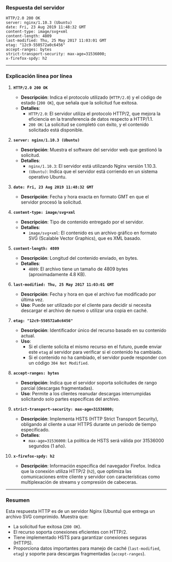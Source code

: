 ### **Respuesta del servidor**
```
HTTP/2.0 200 OK
server: nginx/1.10.3 (Ubuntu)
date: Fri, 23 Aug 2019 11:48:32 GMT
content-type: image/svg+xml
content-length: 4809
last-modified: Thu, 25 May 2017 11:03:01 GMT
etag: "12c9-550572a0c6456"
accept-ranges: bytes
strict-transport-security: max-age=31536000;
x-firefox-spdy: h2
```

---

### **Explicación línea por línea**

1. **`HTTP/2.0 200 OK`**  
   - **Descripción**: Indica el protocolo utilizado (`HTTP/2.0`) y el código de estado (`200 OK`), que señala que la solicitud fue exitosa.  
   - **Detalles**:
     - `HTTP/2.0`: El servidor utiliza el protocolo HTTP/2, que mejora la eficiencia en la transferencia de datos respecto a HTTP/1.1.
     - `200 OK`: La solicitud se completó con éxito, y el contenido solicitado está disponible.

2. **`server: nginx/1.10.3 (Ubuntu)`**  
   - **Descripción**: Muestra el software del servidor web que gestionó la solicitud.  
   - **Detalles**:
     - `nginx/1.10.3`: El servidor está utilizando Nginx versión 1.10.3.
     - `(Ubuntu)`: Indica que el servidor está corriendo en un sistema operativo Ubuntu.

3. **`date: Fri, 23 Aug 2019 11:48:32 GMT`**  
   - **Descripción**: Fecha y hora exacta en formato GMT en que el servidor procesó la solicitud.

4. **`content-type: image/svg+xml`**  
   - **Descripción**: Tipo de contenido entregado por el servidor.  
   - **Detalles**:
     - `image/svg+xml`: El contenido es un archivo gráfico en formato SVG (Scalable Vector Graphics), que es XML basado.

5. **`content-length: 4809`**  
   - **Descripción**: Longitud del contenido enviado, en bytes.  
   - **Detalles**:
     - `4809`: El archivo tiene un tamaño de 4809 bytes (aproximadamente 4.8 KB).

6. **`last-modified: Thu, 25 May 2017 11:03:01 GMT`**  
   - **Descripción**: Fecha y hora en que el archivo fue modificado por última vez.  
   - **Uso**: Puede ser utilizado por el cliente para decidir si necesita descargar el archivo de nuevo o utilizar una copia en caché.

7. **`etag: "12c9-550572a0c6456"`**  
   - **Descripción**: Identificador único del recurso basado en su contenido actual.  
   - **Uso**:
     - Si el cliente solicita el mismo recurso en el futuro, puede enviar este `etag` al servidor para verificar si el contenido ha cambiado.
     - Si el contenido no ha cambiado, el servidor puede responder con un código `304 Not Modified`.

8. **`accept-ranges: bytes`**  
   - **Descripción**: Indica que el servidor soporta solicitudes de rango parcial (descargas fragmentadas).  
   - **Uso**: Permite a los clientes reanudar descargas interrumpidas solicitando solo partes específicas del archivo.

9. **`strict-transport-security: max-age=31536000;`**  
   - **Descripción**: Implementa HSTS (HTTP Strict Transport Security), obligando al cliente a usar HTTPS durante un período de tiempo especificado.  
   - **Detalles**:
     - `max-age=31536000`: La política de HSTS será válida por 31536000 segundos (1 año).  

10. **`x-firefox-spdy: h2`**  
    - **Descripción**: Información específica del navegador Firefox. Indica que la conexión utiliza HTTP/2 (`h2`), que optimiza las comunicaciones entre cliente y servidor con características como multiplexación de streams y compresión de cabeceras.

---

### **Resumen**
Esta respuesta HTTP es de un servidor Nginx (Ubuntu) que entrega un archivo SVG comprimido. Muestra que:
- La solicitud fue exitosa (`200 OK`).
- El recurso soporta conexiones eficientes con HTTP/2.
- Tiene implementado HSTS para garantizar conexiones seguras (HTTPS).
- Proporciona datos importantes para manejo de caché (`last-modified`, `etag`) y soporte para descargas fragmentadas (`accept-ranges`).